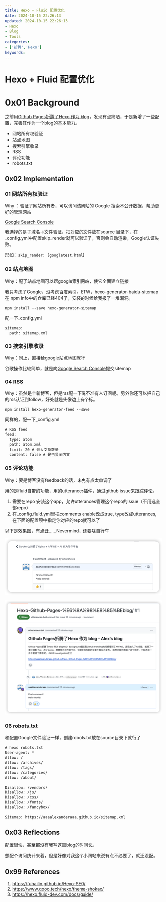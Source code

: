 ```yaml
---
title: Hexo + Fluid 配置优化
date: 2024-10-15 22:26:13
updated: 2024-10-15 22:26:13
- Hexo
- Blog
- Tools
categories: 
- ['折腾','Hexo']
keywords:
---
```

# Hexo + Fluid 配置优化

# 0x01 Background



之前用[Github Pages折腾了Hexo 作为 blog](https://aaaalexanderaaa.github.io/Hexo-Github-Pages-%E6%8A%98%E8%85%BEblog/)，发现有点简陋，于是新增了一些配置，完善其作为一个blog的基本能力。

* 网站所有权验证
* 站点地图
* 搜索引擎收录
* RSS
* 评论功能
* robots.txt



## 0x02 Implementation

### 01 网站所有权验证

Why ：验证了网站所有者，可以访问该网站的 Google 搜索不公开数据，帮助更好的管理网站

[Google Search Console](https://search.google.com/search-console)

我选择的是子域名->文件验证，把对应的文件放在source 目录下，在 \_config.yml中配置skip\_render就可以验证了，否则会自动渲染，Google认证失败。

形如：`skip_render: [googletest.html]`

### 02 站点地图

Why：配了站点地图可以帮google索引网站，使它全面建立链接

我只考虑了Google，没考虑百度索引。BTW，hexo-generator-baidu-sitemap 在 npm info中的仓库已经404了，安装的时候给我报了一堆漏洞。

```
npm install --save hexo-generator-sitemap
```

配一下\_config.yml

```
sitemap:
  path: sitemap.xml
```

### 03 搜索引擎收录

Why：同上，直接给google站点地图就行

谷歌操作比较简单，就是向[Google Search Console](https://search.google.com/search-console)提交sitemap

### 04 RSS

Why：虽然是个新博客，但是rss配一下说不准有人订阅呢。另外你还可以把自己的rss认证到follow，好处就是头像边上有个标。

```
npm install hexo-generator-feed --save
```

同样的，配一下\_config.yml

```
# RSS feed
feed:
  type: atom
  path: atom.xml
  limit: 20 # 最大文章数量
  content: false # 是否显示内文
```

### 05 评论功能

Why：要是博客没有feedback的话，未免有点太单调了

用的是fluid自带的功能，用的utterances插件，通过github issue来跟踪评论。

1. 需要在repo 安装这个app，允许utterances管理这个repo的issue（不用选全部repo）
2. 在\_config.fluid.yml里把comments enable改成true, type改成utterances, 在下面的配置项中指定你对应的repo就可以了

以下是效果图，有点丑……Nevermind，还要啥自行车

![](assets/EH7EOxk8nHyVgzZsg78Xkj19HPJB4MzMH6oROTlJAY8=.png)

![](assets/pbWYotv4Zlw87sj_Rr2OuUVyCJ500hzW3t-a5-wJW1M=.png)

### 06 robots.txt

和配置Google文件验证一样，创建robots.txt放在source目录下就行了

```
# hexo robots.txt
User-agent: *
Allow: /
Allow: /archives/
Allow: /tags/
Allow: /categories/
Allow: /about/

Disallow: /vendors/
Disallow: /js/
Disallow: /css/
Disallow: /fonts/
Disallow: /fancybox/

Sitemap: https://aaaalexanderaaa.github.io/sitemap.xml
```

## 0x03 Reflections

配置很快，甚至都没有我写这篇blog的时间长。

想配个访问统计来着，但是好像对我这个小网站来说有点不必要了，就还没配。



## 0x99 References

1. https://fuhailin.github.io/Hexo-SEO/
2. https://www.qooo.tech/hexo/theme-shokax/
3. https://hexo.fluid-dev.com/docs/guide/
